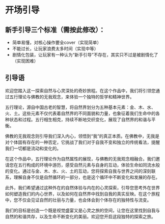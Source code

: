 # 开场引导

## 新手引导三个标准（需按此修改）：

- 简单易懂，对核心操作要全cover（实现简单）
- 不能过长，让玩家浪费太多时间（实现中等）
- 剧情化包装，让玩家有一种认为“新手引导”不存在，其实只不过是被剧情化了（实现困难）



## 引导语

欢迎您踏入这一探索自然与心灵深处的奇妙旅程。在这个作品中，我们将引领您通过五行理论与佛教的无我观念，来体验一个独特的哲学和精神世界。

五行理论，源自中国古老的智慧，将自然界划分为五种基本元素：金、木、水、火、土。这些元素不仅代表着自然界的不同面貌和力量，也象征着我们生命中的各种状态和过程。五行相生相克，持续不断地交织变化，展现了自然界的和谐与平衡。

佛教的无我观念则引导我们深入内心，领悟到“我”的真正本质。在佛教中，无我是对个体固有存在的一种否定，它挑战了我们对于自我不变和独立的传统看法，提醒我们一切都是流动和变化的。

在这个作品中，五行理论作为自然属性的展现，与佛教的无我观念相融合。我们邀请您在五行构成的环境中游历，感受自然元素与自身的互动，体验生命如同流水般的变化。通过与金、木、水、火、土的互动，您将探索自我与世界之间的深刻联系，理解自身不仅是自然循环的一部分，也是这个循环中不断变化和发展的存在。

此外，我们希望通过这种外在的自然体验与内在的心灵探索，引导您思考外在世界如何塑造我们的内心世界，以及如何在自然界中找到自我的真实反映。在这个旅程中，您不仅会见证自然的壮丽与力量，也会体会到个体存在的独特性与流变。

我们的目标是创造一个既是视觉盛宴又是心灵之旅的空间，让您在这里找到自我与自然的和谐共存，以及生命不断变化的美丽。欢迎您开启这段独特的探索之旅。

